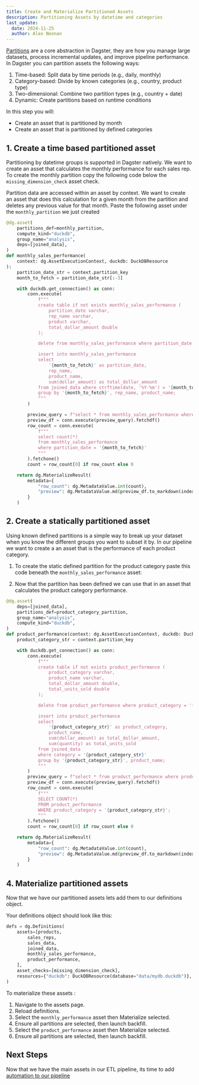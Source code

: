 ```yaml
---
title: Create and Materialize Partitioned Assets
description: Partitioning Assets by datetime and categories
last_update:
  date: 2024-11-25
  author: Alex Noonan
---
```


[Partitions](/guides/create-a-pipeline/partitioning) are a core abstraction in Dagster, they are how you manage large datasets, process incremental updates, and improve pipeline performance. In Dagster you can partition assets the following ways:

1. Time-based: Split data by time periods (e.g., daily, monthly)
2. Category-based: Divide by known categories (e.g., country, product type)
3. Two-dimensional: Combine two partition types (e.g., country + date)
4. Dynamic: Create partitions based on runtime conditions

In this step you will:

- Create an asset that is partitioned by month
- Create an asset that is partitioned by defined categories

## 1. Create a time based partitioned asset

Partitioning by datetime groups is supported in Dagster natively. We want to create an asset that calculates the monthly performance for each sales rep. To create the monthly partition copy the following code below the `missing_dimension_check` asset check.

<CodeExample filePath="guides/tutorials/etl_tutorial/etl_tutorial/definitions.py" language="python" lineStart="152" lineEnd="153"/>

Partition data are accessed within an asset by context. We want to create an asset that does this calculation for a given month from the partition and deletes any previous value for that month. Paste the following asset under the `monthly_partition` we just created

  ```python
  @dg.asset(
      partitions_def=monthly_partition,
      compute_kind="duckdb",
      group_name="analysis",
      deps=[joined_data],
  )
  def monthly_sales_performance(
      context: dg.AssetExecutionContext, duckdb: DuckDBResource
  ):
      partition_date_str = context.partition_key
      month_to_fetch = partition_date_str[:-3]

      with duckdb.get_connection() as conn:
          conn.execute(
              f"""
              create table if not exists monthly_sales_performance (
                  partition_date varchar,
                  rep_name varchar,
                  product varchar,
                  total_dollar_amount double
              );

              delete from monthly_sales_performance where partition_date = '{month_to_fetch}';

              insert into monthly_sales_performance
              select
                  '{month_to_fetch}' as partition_date,
                  rep_name, 
                  product_name,
                  sum(dollar_amount) as total_dollar_amount
              from joined_data where strftime(date, '%Y-%m') = '{month_to_fetch}'
              group by '{month_to_fetch}', rep_name, product_name;
              """
          )

          preview_query = f"select * from monthly_sales_performance where partition_date = '{month_to_fetch}';"
          preview_df = conn.execute(preview_query).fetchdf()
          row_count = conn.execute(
              f"""
              select count(*)
              from monthly_sales_performance
              where partition_date = '{month_to_fetch}'
              """
          ).fetchone()
          count = row_count[0] if row_count else 0

      return dg.MaterializeResult(
          metadata={
              "row_count": dg.MetadataValue.int(count),
              "preview": dg.MetadataValue.md(preview_df.to_markdown(index=False)),
          }
      )
  ```

## 2. Create a statically partitioned asset

Using known defined partitions is a simple way to break up your dataset when you know the different groups you want to subset it by. In our pipeline we want to create a an asset that is the performance of each product category. 

1. To create the static defined partition for the product category paste this code beneath the `monthly_sales_performance` asset:

<CodeExample filePath="guides/tutorials/etl_tutorial/etl_tutorial/definitions.py" language="python" lineStart="211" lineEnd="214"/>

2. Now that the partition has been defined we can use that in an asset that calculates the product category performance. 

```python
@dg.asset(
    deps=[joined_data],
    partitions_def=product_category_partition,
    group_name="analysis",
    compute_kind="duckdb",
)
def product_performance(context: dg.AssetExecutionContext, duckdb: DuckDBResource):
    product_category_str = context.partition_key

    with duckdb.get_connection() as conn:
        conn.execute(
            f"""
            create table if not exists product_performance (
                product_category varchar, 
                product_name varchar,
                total_dollar_amount double,
                total_units_sold double
            );

            delete from product_performance where product_category = '{product_category_str}';

            insert into product_performance
            select
                '{product_category_str}' as product_category,
                product_name,
                sum(dollar_amount) as total_dollar_amount,
                sum(quantity) as total_units_sold
            from joined_data 
            where category = '{product_category_str}'
            group by '{product_category_str}', product_name;
            """
        )
        preview_query = f"select * from product_performance where product_category = '{product_category_str}';"
        preview_df = conn.execute(preview_query).fetchdf()
        row_count = conn.execute(
            f"""
            SELECT COUNT(*)
            FROM product_performance
            WHERE product_category = '{product_category_str}';
            """
        ).fetchone()
        count = row_count[0] if row_count else 0

    return dg.MaterializeResult(
        metadata={
            "row_count": dg.MetadataValue.int(count),
            "preview": dg.MetadataValue.md(preview_df.to_markdown(index=False)),
        }
    )
```



## 4. Materialize partitioned assets

Now that we have our partitioned assets lets add them to our definitions object. 

Your definitions object should look like this:

```python
defs = dg.Definitions(
    assets=[products,
        sales_reps,
        sales_data,
        joined_data,
        monthly_sales_performance,
        product_performance,
    ],
    asset_checks=[missing_dimension_check],
    resources={"duckdb": DuckDBResource(database="data/mydb.duckdb")},
)
```

To materialize these assets :
1. Navigate to the assets page.
2. Reload definitions.
3. Select the `monthly_performance` asset then Materialize selected.
4. Ensure all partitions are selected, then launch backfill. 
5. Select the `product_performance` asset then Materialize selected. 
6. Ensure all partitions are selected, then launch backfill.

## Next Steps

Now that we have the main assets in our ETL pipeline, its time to add [automation to our pipeline](/tutorial/etl-tutorial/automating-your-pipeline)
